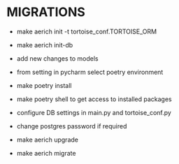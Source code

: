 # MIGRATIONS

- make aerich init -t tortoise_conf.TORTOISE_ORM
- make aerich init-db
- add new changes to models


- from setting in pycharm select poetry environment 
- make poetry install 
- make poetry shell to get access to installed packages


- configure DB settings in main.py and tortoise_conf.py
- change postgres password if required
- make aerich upgrade
- make aerich migrate
